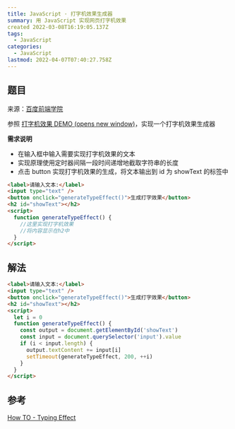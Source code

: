 ```yaml
---
title: JavaScript · 打字机效果生成器
summary: 用 JavaScript 实现网页打字机效果
created 2022-03-08T16:19:05.137Z
tags:
  - JavaScript
categories:
  - JavaScript
lastmod: 2022-04-07T07:40:27.758Z
---
```


## 题目

来源：[百度前端学院](http://ife.baidu.com/javascript/string.html#%E4%BB%BB%E5%8A%A1%E5%9B%9B)

参照 [打字机效果 DEMO (opens new window)](https://b.bdstatic.com/searchbox/icms/searchbox/img/%E6%89%93%E5%AD%97%E6%9C%BA.gif)，实现一个打字机效果生成器

**需求说明**

- 在输入框中输入需要实现打字机效果的文本
- 实现原理使用定时器间隔一段时间递增地截取字符串的长度
- 点击 button 实现打字机效果的生成，将文本输出到 id 为 showText 的标签中

```html
<label>请输入文本:</label>
<input type="text" />
<button onclick="generateTypeEffect()">生成打字效果</button>
<h2 id="showText"></h2>
<script>
  function generateTypeEffect() {
    //这里实现打字机效果
    //将内容显示在h2中
  }
</script>
```

## 解法

```html
<label>请输入文本:</label>
<input type="text" />
<button onclick="generateTypeEffect()">生成打字效果</button>
<h2 id="showText"></h2>
<script>
  let i = 0
  function generateTypeEffect() {
    const output = document.getElementById('showText')
    const input = document.querySelector('input').value
    if (i < input.length) {
      output.textContent += input[i]
      setTimeout(generateTypeEffect, 200, ++i)
    }
  }
</script>
```

## 参考

[How TO - Typing Effect](https://www.w3schools.com/howto/howto_js_typewriter.asp)
